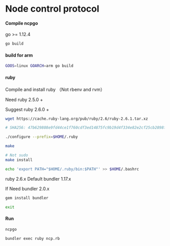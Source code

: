 # Node control protocol

#### Compile ncpgo
go >= 1.12.4

```sh
go build
```

#### build for arm

```sh
GOOS=linux GOARCH=arm go build
```

#### ruby
Compile and install ruby （Not rbenv and rvm）

Need ruby 2.5.0 +

Suggest ruby 2.6.0 +

```sh
wget https://cache.ruby-lang.org/pub/ruby/2.6/ruby-2.6.1.tar.xz

# SHA256: 47b629808e9fd44ce1f760cdf3ed14875fc9b19d4f334e82e2cf25cb2898f2f2

./configure --prefix=$HOME/.ruby

make

# Not sudo
make install

echo 'export PATH="$HOME/.ruby/bin:$PATH"' >> $HOME/.bashrc
```

ruby 2.6.x Default bundler 1.17.x

If Need bundler 2.0.x
```sh
gem install bundler

exit
```

#### Run
```sh
ncpgo

bundler exec ruby ncp.rb
```

